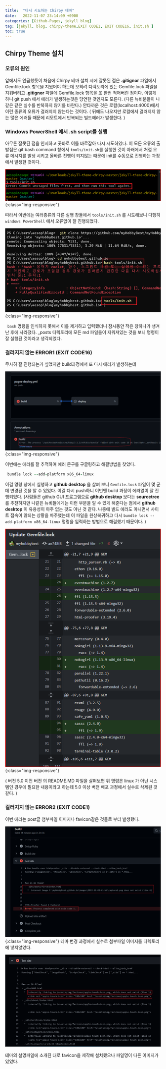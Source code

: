 ```yaml
---
title:  "다시 시도하는 Chirpy 테마"  
date:   2022-11-07 23:14:09 +0900
categories: [Github-Pages, jekyll blog]
tag: [jekyll, blog, chirpy-theme,EXIT CODE1, EXIT CODE16, init.sh ]
toc: true
---
```


## Chirpy Theme 설치

### 오류의 원인

앞에서도 언급했듯이 처음에 Chirpy 테마 설치 시에 잘못된 점은  __.gitignor__ 파일에서 Gemfile.lock 항목을 지웠어야 하는데 오히려 디렉토리에 있는 Gemfile.lock 파일을 지워버리고   __.gitignor__  파일에 Gemfile.lock 항목을 또 한번 적어버린 점이다. 이렇게 하니 git push 에서 에러가 발생하는것은 당연한 것인지도 모른다.
(다른 뉴비분들이 나같은 같은 실수를 반복하지 않기를 바란다.)
안타까운 것은 로컬(localhost:4000)에서 이런 종류의 오류가 걸러지지 않는다는 것이다. ( 뒤에도 나오지만 로컬에서 걸러지지 않는 많은 에러들 때문에 리모트에서 반복되는 빌드에러가 발생한다. )

### Windows PowerShell 에서 .sh script를 실행

아무튼 잘못된 점을 인지하고 곳바로 이를 바로잡아 다시 시도하였다. 이 모든 오류의 출발점은 git bash command 창에서 `tools/init.sh`를 실행한 것이 아래에서 처럼 오류 메시지를 발생 시키고 올바른 진행이 되지않는 때문에 init를 수동으로 진행하는 과정에서 발생한 것이다.

![init.sh script error](/images/2022-11-07/unstaged_files_2022_11_07.png){:class="img-responsive"}


따라서 이번에는 여러종류의 다른 실행 창들에서  `tools/init.sh` 를 시도해보니 다행히 `windows PowerShell` 에서 오류없이 잘 진행되었다. 

![sh script on PowerShell](/images/2022-11-07/initilize-2022-11-04%20135258.png){:class="img-responsive"}

`` bash`` 명령을 인식하지 못해서 이를 제거하고 입력했더니 잠시동안 작은 창하나가 생겨난 후에 사라졌다.
_posts 디렉토리에 모든 md 파일들이 지워져있는 것을 보니 명령이 잘 실행된 것이라고 생각되었다. 
    
    
### 걸러지지 않는 ERROR1 (EXIT CODE16)

무사히 잘 진행되는가 싶었지만 build과정에서 또 다시 에러가 발생하는데 


![page-deploy.yml build error](/images/2022-11-07/error%20code16%20-%202022-11-04%20143534.png){:class="img-responsive"}


이번에는 에러를 잘 추적하여 에러 문구를 구글링하고 해결방법을 찾았다.


``` Ruby
 bundle lock --add-platform x86_64-linux 
```

이걸 명령 창에서 실행하고 __github desktop__ 을 살펴 보니 `Gemfile.lock` 파일이 몇 군데 변경된 것을 알 수 있었다. 이걸 다시 push하니 이번엔 build 과정이 에러없이 잘 진행되었다.
(사람들은 github GUI 프로그램으로 __github desktop__ 보다는 __sourcetree__ 를 추천하지만 나같은 뉴비들에게는 이런 부분을 알 수 있게 해준다는 점에서 __github desktop__ 이 유용성이 아주 없는 것도 아닌 것 같다. 나중에 빌드 에러도 아니면서 사이트 접속이 않되는 상황을 마주했는데  이 파일을 원상복귀하고 다시 ``bundle lock --add-platform x86_64-linux`` 명령을 입력하는 방법으로 해결했기 때문이다. )  
  

![Update Gemfile.lock](/images/2022-11-07/Gemfile.lock%20update%202022-11-07%20230743.png){:class="img-responsive"}

(  버전 5.0 이전 버전 의 README.MD 파일을 살펴보면 위 명령은 linux 가 아닌 시스템인 경우에 필요한 내용이라고 하는데 5.0 이상 버전 배포 과정에서 실수로 삭제된 것 같다. )

### 걸러지지 않는 ERROR2 (EXIT CODE1)

이번 에러는 post글 첨부파일 이미지나 favicon같은 것들로 부터 발생했다.
  
  
![internal image does not exist](/images/2022-11-07/error-code1-2022-11-04%20143703.png){:class="img-responsive"}
테마 변경 과정에서 실수로 첨부파일 이미지를 디렉토리에 넣지않았다.

![favicon file name miss match](/images/2022-11-07/error-code1-2022-11-04%20232641.png)


테마의 설명파일에 소개된 대로 favicon을 제작해 설치했으나 파일명이 다른 이미지가 있었다.

